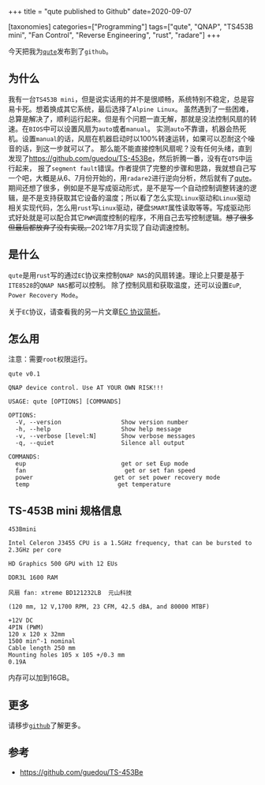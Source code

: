 +++
title = "qute published to Github"
date=2020-09-07

[taxonomies]
categories=["Programming"]
tags=["qute", "QNAP", "TS453B mini", "Fan Control", "Reverse Engineering", "rust", "radare"]
+++

今天把我为[`qute`](https://github.com/Joylei/qute)发布到了`github`。

## 为什么

我有一台`TS453B mini`，但是说实话用的并不是很顺畅，系统特别不稳定，总是容易卡死。想着换成其它系统，最后选择了`Alpine Linux`。
虽然遇到了一些困难，总算是解决了，顺利运行起来。但是有个问题一直无解，那就是没法控制风扇的转速。在`BIOS`中可以设置风扇为`auto`或者`manual`。
实测`auto`不靠谱，机器会热死机。设置`manual`的话，风扇在机器启动时以100%转速运转，如果可以忍耐这个噪音的话，到这一步就可以了。
那么能不能直接控制风扇呢？没有任何头绪，直到发现了<https://github.com/guedou/TS-453Be>，然后折腾一番，没有在`QTS`中运行起来，
报了`segment fault`错误。作者提供了完整的步骤和思路，我就想自己写一个吧，大概是从6、7月份开始的，用`radare2`进行逆向分析，然后就有了[qute](https://github.com/Joylei/qute)。期间还想了很多，例如是不是写成驱动形式，是不是写一个自动控制调整转速的逻辑，是不是支持获取其它设备的温度；所以看了怎么实现`Linux`驱动和`Linux`驱动相关实现代码，怎么用`rust`写`Linux`驱动，硬盘`SMART`属性读取等等。写成驱动形式好处就是可以配合其它`PWM`调度控制的程序，不用自己去写控制逻辑。<s>想了很多但最后都放弃了没有实现。</s>2021年7月实现了自动调速控制。

## 是什么

`qute`是用`rust`写的通过`EC`协议来控制`QNAP NAS`的风扇转速。理论上只要是基于`ITE8528`的`QNAP NAS`都可以控制。
除了控制风扇和获取温度，还可以设置`EuP`, `Power Recovery Mode`。

关于`EC`协议，请查看我的另一片文章[EC 协议简析](@/blog/it/ec-protocol.md)。

## 怎么用

注意：需要`root`权限运行。

```
qute v0.1

QNAP device control. Use AT YOUR OWN RISK!!!

USAGE: qute [OPTIONS] [COMMANDS]

OPTIONS:
  -V, --version                 Show version number
  -h, --help                    Show help message
  -v, --verbose [level:N]       Show verbose messages
  -q, --quiet                   Silence all output

COMMANDS:
  eup                           get or set Eup mode
  fan                            get or set fan speed
  power                       get or set power recovery mode
  temp                         get temperature
```

## TS-453B mini 规格信息
```
453Bmini

Intel Celeron J3455 CPU is a 1.5GHz frequency, that can be bursted to 2.3GHz per core

HD Graphics 500 GPU with 12 EUs

DDR3L 1600 RAM

风扇 fan: xtreme BD121232LB  元山科技

(120 mm, 12 V,1700 RPM, 23 CFM, 42.5 dBA, and 80000 MTBF)

+12V DC
4PIN (PWM)
120 x 120 x 32mm
1500 min^-1 nominal
Cable length 250 mm
Mounting holes 105 x 105 +/0.3 mm
0.19A
```
内存可以加到16GB。

## 更多

请移步[`github`](https://github.com/Joylei/qute)了解更多。

## 参考

- https://github.com/guedou/TS-453Be